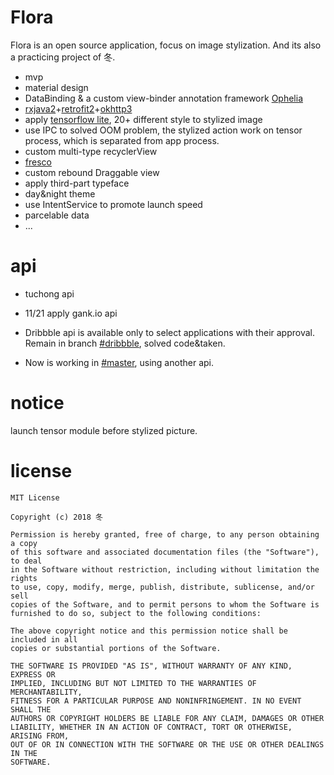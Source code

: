 # Flora

Flora is an open source application, focus on image stylization. And its also a practicing project of 冬.

* mvp
* material design 
* DataBinding & a custom view-binder annotation framework [Ophelia](https://github.com/MashirosBaumkuchen/Ophelia)
* [rxjava2](https://github.com/ReactiveX/RxJava)+[retrofit2](https://square.github.io/retrofit/)+[okhttp3](https://github.com/square/okhttp)
* apply [tensorflow lite](https://github.com/tensorflow/tensorflow), 20+ different style to stylized image
* use IPC to solved OOM problem, the stylized action work on tensor process, which is separated from app process.
* custom multi-type recyclerView
* [fresco](https://github.com/facebook/fresco)
* custom rebound Draggable view
* apply third-part typeface
* day&night theme 
* use IntentService to promote launch speed
* parcelable data
* ...

# api

* tuchong api

* 11/21 apply gank.io api

* Dribbble api is available only to select applications with their approval. Remain in branch [#dribbble](https://github.com/MashirosBaumkuchen/Flora/tree/dribbble), solved code&taken. 

* Now is working in [#master](https://github.com/MashirosBaumkuchen/Flora/tree/master), using another api. 

# notice
launch tensor module before stylized picture.

# license

```
MIT License

Copyright (c) 2018 冬

Permission is hereby granted, free of charge, to any person obtaining a copy
of this software and associated documentation files (the "Software"), to deal
in the Software without restriction, including without limitation the rights
to use, copy, modify, merge, publish, distribute, sublicense, and/or sell
copies of the Software, and to permit persons to whom the Software is
furnished to do so, subject to the following conditions:

The above copyright notice and this permission notice shall be included in all
copies or substantial portions of the Software.

THE SOFTWARE IS PROVIDED "AS IS", WITHOUT WARRANTY OF ANY KIND, EXPRESS OR
IMPLIED, INCLUDING BUT NOT LIMITED TO THE WARRANTIES OF MERCHANTABILITY,
FITNESS FOR A PARTICULAR PURPOSE AND NONINFRINGEMENT. IN NO EVENT SHALL THE
AUTHORS OR COPYRIGHT HOLDERS BE LIABLE FOR ANY CLAIM, DAMAGES OR OTHER
LIABILITY, WHETHER IN AN ACTION OF CONTRACT, TORT OR OTHERWISE, ARISING FROM,
OUT OF OR IN CONNECTION WITH THE SOFTWARE OR THE USE OR OTHER DEALINGS IN THE
SOFTWARE.
``` 
